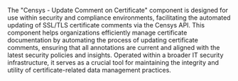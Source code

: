 The "Censys - Update Comment on Certificate" component is designed for use within security and compliance environments, facilitating the automated updating of SSL/TLS certificate comments via the Censys API. This component helps organizations efficiently manage certificate documentation by automating the process of updating certificate comments, ensuring that all annotations are current and aligned with the latest security policies and insights. Operated within a broader IT security infrastructure, it serves as a crucial tool for maintaining the integrity and utility of certificate-related data management practices.

